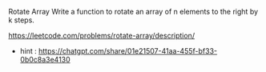 Rotate Array
Write a function to rotate an array of n elements to the right by k steps.

https://leetcode.com/problems/rotate-array/description/


- hint :  https://chatgpt.com/share/01e21507-41aa-455f-bf33-0b0c8a3e4130